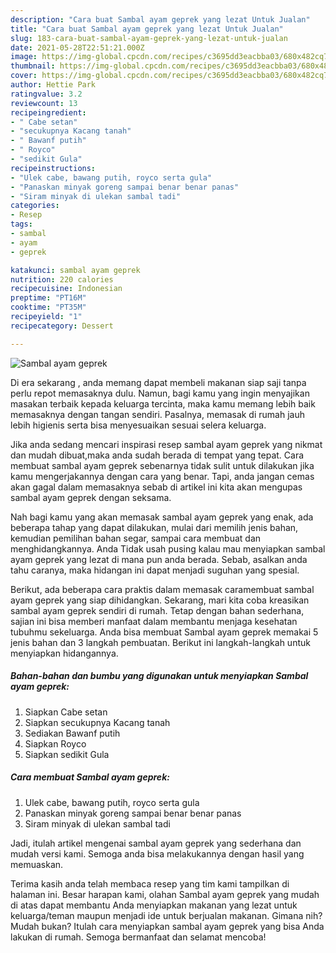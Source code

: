 ```yaml
---
description: "Cara buat Sambal ayam geprek yang lezat Untuk Jualan"
title: "Cara buat Sambal ayam geprek yang lezat Untuk Jualan"
slug: 183-cara-buat-sambal-ayam-geprek-yang-lezat-untuk-jualan
date: 2021-05-28T22:51:21.000Z
image: https://img-global.cpcdn.com/recipes/c3695dd3eacbba03/680x482cq70/sambal-ayam-geprek-foto-resep-utama.jpg
thumbnail: https://img-global.cpcdn.com/recipes/c3695dd3eacbba03/680x482cq70/sambal-ayam-geprek-foto-resep-utama.jpg
cover: https://img-global.cpcdn.com/recipes/c3695dd3eacbba03/680x482cq70/sambal-ayam-geprek-foto-resep-utama.jpg
author: Hettie Park
ratingvalue: 3.2
reviewcount: 13
recipeingredient:
- " Cabe setan"
- "secukupnya Kacang tanah"
- " Bawanf putih"
- " Royco"
- "sedikit Gula"
recipeinstructions:
- "Ulek cabe, bawang putih, royco serta gula"
- "Panaskan minyak goreng sampai benar benar panas"
- "Siram minyak di ulekan sambal tadi"
categories:
- Resep
tags:
- sambal
- ayam
- geprek

katakunci: sambal ayam geprek 
nutrition: 220 calories
recipecuisine: Indonesian
preptime: "PT16M"
cooktime: "PT35M"
recipeyield: "1"
recipecategory: Dessert

---
```



![Sambal ayam geprek](https://img-global.cpcdn.com/recipes/c3695dd3eacbba03/680x482cq70/sambal-ayam-geprek-foto-resep-utama.jpg)

Di era  sekarang , anda memang dapat membeli makanan siap saji tanpa perlu repot memasaknya dulu. Namun, bagi kamu yang ingin menyajikan masakan terbaik kepada keluarga tercinta, maka kamu memang lebih baik memasaknya dengan tangan sendiri. Pasalnya, memasak di rumah jauh lebih higienis serta bisa menyesuaikan sesuai selera keluarga.

Jika anda sedang mencari inspirasi resep sambal ayam geprek yang nikmat dan mudah dibuat,maka anda sudah berada di tempat yang tepat. Cara membuat sambal ayam geprek  sebenarnya tidak sulit untuk dilakukan jika kamu mengerjakannya dengan cara yang benar. Tapi, anda jangan cemas akan gagal dalam memasaknya 
sebab di artikel ini kita akan mengupas sambal ayam geprek dengan seksama.  



Nah bagi kamu yang akan memasak sambal ayam geprek yang enak, ada beberapa tahap yang dapat dilakukan, mulai dari memilih jenis bahan, kemudian pemilihan bahan segar, sampai cara membuat dan menghidangkannya. Anda Tidak usah pusing kalau mau menyiapkan sambal ayam geprek yang lezat di mana pun anda berada. Sebab, asalkan anda  tahu caranya, maka hidangan ini dapat menjadi suguhan yang spesial.

Berikut, ada beberapa cara praktis  dalam memasak caramembuat sambal ayam geprek yang siap dihidangkan. Sekarang, mari kita coba kreasikan sambal ayam geprek sendiri di rumah. Tetap dengan bahan sederhana, sajian ini bisa memberi manfaat dalam membantu menjaga kesehatan tubuhmu sekeluarga. Anda bisa membuat Sambal ayam geprek memakai 5 jenis bahan dan 3 langkah pembuatan. Berikut ini langkah-langkah untuk menyiapkan hidangannya.

<!--inarticleads1-->

##### Bahan-bahan dan bumbu yang digunakan untuk menyiapkan Sambal ayam geprek:

1. Siapkan  Cabe setan
1. Siapkan secukupnya Kacang tanah
1. Sediakan  Bawanf putih
1. Siapkan  Royco
1. Siapkan sedikit Gula




<!--inarticleads2-->

##### Cara membuat Sambal ayam geprek:

1. Ulek cabe, bawang putih, royco serta gula
1. Panaskan minyak goreng sampai benar benar panas
1. Siram minyak di ulekan sambal tadi




Jadi, itulah artikel mengenai  sambal ayam geprek  yang sederhana dan mudah versi kami. Semoga anda bisa melakukannya dengan hasil yang memuaskan. 

Terima kasih anda telah membaca resep yang tim kami tampilkan di halaman ini. Besar harapan kami, olahan  Sambal ayam geprek yang mudah di atas dapat membantu Anda menyiapkan makanan yang lezat untuk keluarga/teman maupun menjadi ide untuk berjualan makanan. Gimana nih? Mudah bukan? Itulah cara menyiapkan sambal ayam geprek yang bisa Anda lakukan di rumah. Semoga bermanfaat dan selamat mencoba!

